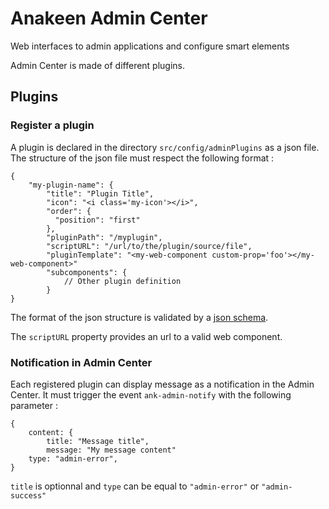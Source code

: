 # Anakeen Admin Center

Web interfaces to admin applications and configure smart elements

Admin Center is made of different plugins.

## Plugins
### Register a plugin
A plugin is declared in the directory `src/config/adminPlugins` as a json file.
The structure of the json file must respect the following format :

```
{
    "my-plugin-name": {
        "title": "Plugin Title",
        "icon": "<i class='my-icon'></i>",
        "order": {
          "position": "first"
        },
        "pluginPath": "/myplugin",
        "scriptURL": "/url/to/the/plugin/source/file",
        "pluginTemplate": "<my-web-component custom-prop='foo'></my-web-component>"
        "subcomponents": {
            // Other plugin definition
        }
}
```  
The format of the json structure is validated by a [json schema](admin-plugin.schema.json).

The `scriptURL` property provides an url to a valid web component.

### Notification in Admin Center
Each registered plugin can display message as a notification in the Admin Center.
It must trigger the event `ank-admin-notify` with the following parameter :

```
{
    content: {
        title: "Message title",
        message: "My message content"
    type: "admin-error", 
}
```

`title` is optionnal and `type` can be equal to `"admin-error"` or `"admin-success"`